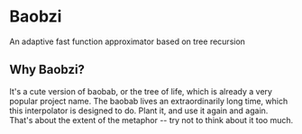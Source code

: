 # Baobzi
An adaptive fast function approximator based on tree recursion

## Why Baobzi?
It's a cute version of baobab, or the tree of life, which is already a very popular project
name. The baobab lives an extraordinarily long time, which this interpolator is designed to
do. Plant it, and use it again and again. That's about the extent of the metaphor -- try not to
think about it too much.

